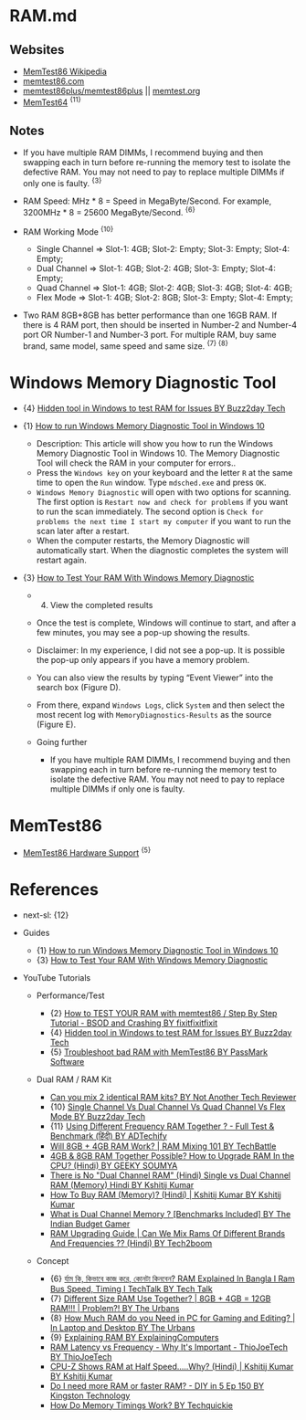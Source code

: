 # RAM.md

## Websites

* [MemTest86 Wikipedia](https://en.wikipedia.org/wiki/MemTest86)
* [memtest86.com](https://www.memtest86.com/)
* [memtest86plus/memtest86plus](https://github.com/memtest86plus/memtest86plus) || [memtest.org](https://www.memtest.org/)
* [MemTest64](https://www.techpowerup.com/memtest64/) <sup>{11}</sup>

## Notes

* If you have multiple RAM DIMMs, I recommend buying and then swapping each in turn before re-running the memory test to isolate the defective RAM. You may not need to pay to replace multiple DIMMs if only one is faulty. <sup>{3}</sup>

* RAM Speed: MHz * 8 = Speed in MegaByte/Second. For example, 3200MHz * 8 = 25600 MegaByte/Second. <sup>{6}</sup>

* RAM Working Mode <sup>{10}</sup>
  * Single Channel => Slot-1: 4GB; Slot-2: Empty; Slot-3: Empty; Slot-4: Empty;
  * Dual Channel => Slot-1: 4GB; Slot-2: 4GB; Slot-3: Empty; Slot-4: Empty;
  * Quad Channel => Slot-1: 4GB; Slot-2: 4GB; Slot-3: 4GB; Slot-4: 4GB;
  * Flex Mode => Slot-1: 4GB; Slot-2: 8GB; Slot-3: Empty; Slot-4: Empty;

* Two RAM 8GB+8GB has better performance than one 16GB RAM. If there is 4 RAM port, then should be inserted in Number-2 and Number-4 port OR Number-1 and Number-3 port. For multiple RAM, buy same brand, same model, same speed and same size. <sup>{7} {8}</sup>

# Windows Memory Diagnostic Tool

* {4} [Hidden tool in Windows to test RAM for Issues BY Buzz2day Tech](https://www.youtube.com/watch?v=RFJHcGK3wEw)

* {1} [How to run Windows Memory Diagnostic Tool in Windows 10](https://www.microcenter.com/tech_center/article/3067/how-to-run-windows-memory-diagnostic-tool-in-windows-10)
  * Description: This article will show you how to run the Windows Memory Diagnostic Tool in Windows 10. The Memory Diagnostic Tool will check the RAM in your computer for errors..
  * Press the `Windows key` on your keyboard and the letter `R` at the same time to open the `Run` window. Type `mdsched.exe` and press `OK`.
  * `Windows Memory Diagnostic` will open with two options for scanning. The first option is `Restart now and check for problems` if you want to run the scan immediately. The second option is `Check for problems the next time I start my computer` if you want to run the scan later after a restart.
  * When the computer restarts, the Memory Diagnostic will automatically start. When the diagnostic completes the system will restart again.

* {3} [How to Test Your RAM With Windows Memory Diagnostic](https://www.techrepublic.com/article/how-to-detect-bad-ram-with-the-windows-memory-diagnostic-tool/)
  * 4. View the completed results
  * Once the test is complete, Windows will continue to start, and after a few minutes, you may see a pop-up showing the results.
  * Disclaimer: In my experience, I did not see a pop-up. It is possible the pop-up only appears if you have a memory problem.
  * You can also view the results by typing “Event Viewer” into the search box (Figure D).
  * From there, expand `Windows Logs`, click `System` and then select the most recent log with `MemoryDiagnostics-Results` as the source (Figure E).

  * Going further
    * If you have multiple RAM DIMMs, I recommend buying and then swapping each in turn before re-running the memory test to isolate the defective RAM. You may not need to pay to replace multiple DIMMs if only one is faulty.

# MemTest86

* [MemTest86 Hardware Support](https://www.memtest86.com/compare.html) <sup>{5}</sup>

# References

* next-sl: {12}

* Guides
  * {1} [How to run Windows Memory Diagnostic Tool in Windows 10](https://www.microcenter.com/tech_center/article/3067/how-to-run-windows-memory-diagnostic-tool-in-windows-10)
  * {3} [How to Test Your RAM With Windows Memory Diagnostic](https://www.techrepublic.com/article/how-to-detect-bad-ram-with-the-windows-memory-diagnostic-tool/)

* YouTube Tutorials

  * Performance/Test
    * {2} [How to TEST YOUR RAM with memtest86 / Step By Step Tutorial - BSOD and Crashing BY fixitfixitfixit](https://www.youtube.com/watch?v=83LweZzxnf0)
    * {4} [Hidden tool in Windows to test RAM for Issues BY Buzz2day Tech](https://www.youtube.com/watch?v=RFJHcGK3wEw)
    * {5} [Troubleshoot bad RAM with MemTest86 BY PassMark Software](https://www.youtube.com/watch?v=F4iopcL5vxo)

  * Dual RAM / RAM Kit
    * [Can you mix 2 identical RAM kits? BY Not Another Tech Reviewer](https://www.youtube.com/watch?v=uV1F0n_VLQ4)
    * {10} [Single Channel Vs Dual Channel Vs Quad Channel Vs Flex Mode BY Buzz2day Tech](https://www.youtube.com/watch?v=kJ3P-t61EO4)
    * {11} [Using Different Frequency RAM Together ? - Full Test & Benchmark (हिंदी) BY ADTechify](https://www.youtube.com/watch?v=BS9AoQVT_H8)
    * [Will 8GB + 4GB RAM Work? | RAM Mixing 101 BY TechBattle](https://www.youtube.com/watch?v=mbT-AQTOa9c)
    * [4GB & 8GB RAM Together Possible? How to Upgrade RAM In the CPU? (Hindi) BY GEEKY SOUMYA](https://www.youtube.com/watch?v=a5pHYWFALR0)
    * [There is No "Dual Channel RAM" (Hindi) Single vs Dual Channel RAM (Memory) Hindi BY Kshitij Kumar](https://www.youtube.com/watch?v=CURlxLRoKr0)
    * [How To Buy RAM (Memory)? (Hindi) | Kshitij Kumar BY Kshitij Kumar](https://www.youtube.com/watch?v=P3ZHZSyEki4)
    * [What is Dual Channel Memory ? [Benchmarks Included] BY The Indian Budget Gamer](https://www.youtube.com/watch?v=15_J951SWYk)
    * [RAM Upgrading Guide | Can We Mix Rams Of Different Brands And Frequencies ?? (Hindi) BY Tech2boom](https://www.youtube.com/watch?v=vkEZlC8vDb4)

  * Concept
    * {6} [র্যাম কি, কিভাবে কাজ করে, কোনটা কিনবেন? RAM Explained In Bangla I Ram Bus Speed, Timing I TechTalk BY Tech Talk](https://www.youtube.com/watch?v=diUFMBl72so)
    * {7} [Different Size RAM Use Together? | 8GB + 4GB = 12GB RAM!!! | Problem?! BY The Urbans](https://www.youtube.com/watch?v=6phaMMMlTfA)
    * {8} [How Much RAM do you Need in PC for Gaming and Editing? | In Laptop and Desktop BY The Urbans](https://www.youtube.com/watch?v=Ja0y5-lO7-E)
    * {9} [Explaining RAM BY ExplainingComputers](https://www.youtube.com/watch?v=qmJWkfOTOPg)
    * [RAM Latency vs Frequency - Why It's Important - ThioJoeTech BY ThioJoeTech](https://www.youtube.com/watch?v=_WsfeuWI7mU)
    * [CPU-Z Shows RAM at Half Speed.....Why? (Hindi) | Kshitij Kumar BY Kshitij Kumar](https://www.youtube.com/watch?v=9BB6cvG0qD8)
    * [Do I need more RAM or faster RAM? - DIY in 5 Ep 150 BY Kingston Technology](https://www.youtube.com/watch?v=fQz4bSiNsoU)
    * [How Do Memory Timings Work? BY Techquickie](https://www.youtube.com/watch?v=Yed-a9vqTYc)
